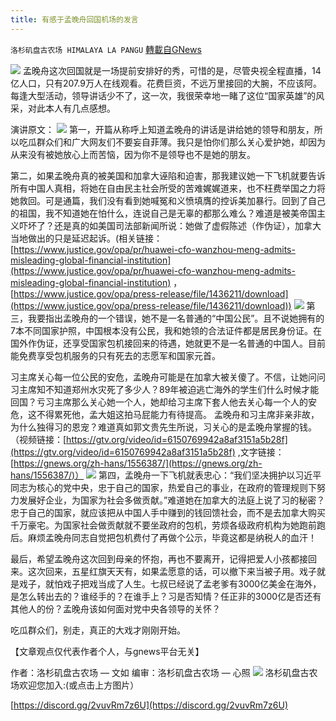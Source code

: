```yaml
---
title: 有感于孟晚舟回国机场的发言
---
```

`洛杉矶盘古农场 HIMALAYA LA PANGU` [轉載自GNews](https://gnews.org/zh-hans/1565030/)

![](https://assets.gnews.org/wp-content/uploads/2021/09/213.png)
孟晚舟这次回国就是一场提前安排好的秀，可惜的是，尽管央视全程直播，14亿人口，只有207.9万人在线观看。花费巨资，不远万里接回的大腕，不应该阿。每逢大型活动，领导讲话少不了，这一次，我很荣幸地一睹了这位“国家英雄”的风采，对此本人有几点感想。

演讲原文：
![](https://assets.gnews.org/wp-content/uploads/2021/09/image-475.png)
第一，开篇从称呼上知道孟晚舟的讲话是讲给她的领导和朋友，所以吃瓜群众们和广大网友们不要妄自菲薄。我只是怕你们那么关心爱护她，却因为从来没有被她放心上而苦恼，因为你不是领导也不是她的朋友。

第二，如果孟晚舟真的被美国和加拿大诬陷和迫害，那我建议她一下飞机就要告诉所有中国人真相，将她在自由民主社会所受的苦难娓娓道来，也不枉费举国之力将她救回。可是通篇，我们没有看到她喊冤和义愤填膺的控诉美加暴行。回到了自己的祖国，我不知道她在怕什么，连说自己是无辜的都那么难么？难道是被美帝国主义吓坏了？还是真的如美国司法部新闻所说：她做了虚假陈述（作伪证），加拿大当地做出的只是延迟起诉。(相关链接：[https://www.justice.gov/opa/pr/huawei-cfo-wanzhou-meng-admits-misleading-global-financial-institution](https://www.justice.gov/opa/pr/huawei-cfo-wanzhou-meng-admits-misleading-global-financial-institution) ，[https://www.justice.gov/opa/press-release/file/1436211/download](https://www.justice.gov/opa/press-release/file/1436211/download))
![](https://assets.gnews.org/wp-content/uploads/2021/09/image-476.png)
第三，我要指出孟晚舟的一个错误，她不是一名普通的“中国公民”。且不说她拥有的7本不同国家护照，中国根本没有公民，我和她领的合法证件都是居民身份证。在国外作伪证，还享受国家包机接回来的待遇，她就更不是一名普通的中国人。目前能免费享受包机服务的只有死去的志愿军和国家元首。

习主席关心每一位公民的安危，孟晚舟可能是在加拿大被关傻了。不信，让她问问习主席知不知道郑州水灾死了多少人？89年被迫逃亡海外的学生们什么时候才能回国？亏习主席那么关心她一个人，她却给习主席下套人他去关心每一个人的安危，这不得累死他，孟大姐这拍马屁能力有待提高。
孟晚舟和习主席非亲非故，为什么独得习的恩宠？难道真如郭文贵先生所说，习关心的是孟晚舟掌握的钱。（视频链接：[https://gtv.org/video/id=6150769942a8af3151a5b28f](https://gtv.org/video/id=6150769942a8af3151a5b28f) ,文字链接：[https://gnews.org/zh-hans/1556387/](https://gnews.org/zh-hans/1556387/)）
![](https://assets.gnews.org/wp-content/uploads/2021/09/image-477.png)
第四，孟晚舟一下飞机就表忠心：“我们坚决拥护以习近平同志为核心的党中央，忠于自己的国家，热爱自己的事业，在政府的管理规则下努力发展好企业，为国家为社会多做贡献。”难道她在加拿大的法庭上说了习的秘密？忠于自己的国家，就应该把从中国人手中赚到的钱回馈社会，而不是去加拿大购买千万豪宅。为国家社会做贡献就不要坐政府的包机，劳烦各级政府机构为她跑前跑后。麻烦孟晚舟同志自觉把包机费付了再做个公示，毕竟这都是纳税人的血汗！

最后，希望孟晚舟这次回到母亲的怀抱，再也不要离开，记得把爱人小孩都接回来。这次回来，五星红旗天天有，如果孟愿意的话，可以撤下来当被子用。戏子就是戏子，就怕戏子把戏当成了人生。七叔已经说了孟老爹有3000亿美金在海外，是怎么转出去的？谁经手的？在谁手上？习是否知情？任正非的3000亿是否还有其他人的份？孟晚舟该如何面对党中央各领导的关怀？

吃瓜群众们，别走，真正的大戏才刚刚开始。

【文章观点仅代表作者个人，与gnews平台无关】

作者：洛杉矶盘古农场 — 文如
编审：洛杉矶盘古农场 — 心照
![](https://assets.gnews.org/wp-content/uploads/2021/03/WhatsApp-Image-2021-06-26-at-22.05.30.jpeg)
洛杉矶盘古农场欢迎您加入:(或点击上方图片）

[https://discord.gg/2vuvRm7z6U](https://discord.gg/2vuvRm7z6U)
